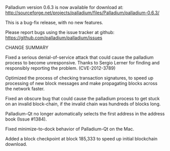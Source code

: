 Palladium version 0.6.3 is now available for download at:
  http://sourceforge.net/projects/palladium/files/Palladium/palladium-0.6.3/

This is a bug-fix release, with no new features.

Please report bugs using the issue tracker at github:
  https://github.com/palladium/palladium/issues

CHANGE SUMMARY

Fixed a serious denial-of-service attack that could cause the
palladium process to become unresponsive. Thanks to Sergio Lerner
for finding and responsibly reporting the problem. (CVE-2012-3789)

Optimized the process of checking transaction signatures, to
speed up processing of new block messages and make propagating
blocks across the network faster.

Fixed an obscure bug that could cause the palladium process to get
stuck on an invalid block-chain, if the invalid chain was
hundreds of blocks long.

Palladium-Qt no longer automatically selects the first address
in the address book (Issue #1384).

Fixed minimize-to-dock behavior of Palladium-Qt on the Mac.

Added a block checkpoint at block 185,333 to speed up initial
blockchain download.
